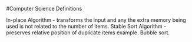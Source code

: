 #Computer Science Definitions

In-place Algorithm - transforms the input and any the extra memory being used is not related to the number of items.
Stable Sort Algorithm - preserves relative position of duplicate items example. Bubble sort.